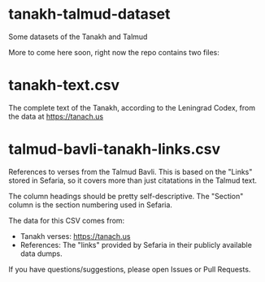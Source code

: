 # tanakh-talmud-dataset
Some datasets of the Tanakh and Talmud

More to come here soon, right now the repo contains two files:

# tanakh-text.csv
The complete text of the Tanakh, according to the Leningrad Codex, from the data at https://tanach.us

# talmud-bavli-tanakh-links.csv
References to verses from the Talmud Bavli. This is based on the "Links" stored in Sefaria, so
it covers more than just citatations in the Talmud text.

The column headings should be pretty self-descriptive. The "Section" column is the section numbering used
in Sefaria.

The data for this CSV comes from:
* Tanakh verses: https://tanach.us
* References: The "links" provided by Sefaria in their publicly available data dumps.

If you have questions/suggestions, please open Issues or Pull Requests.
